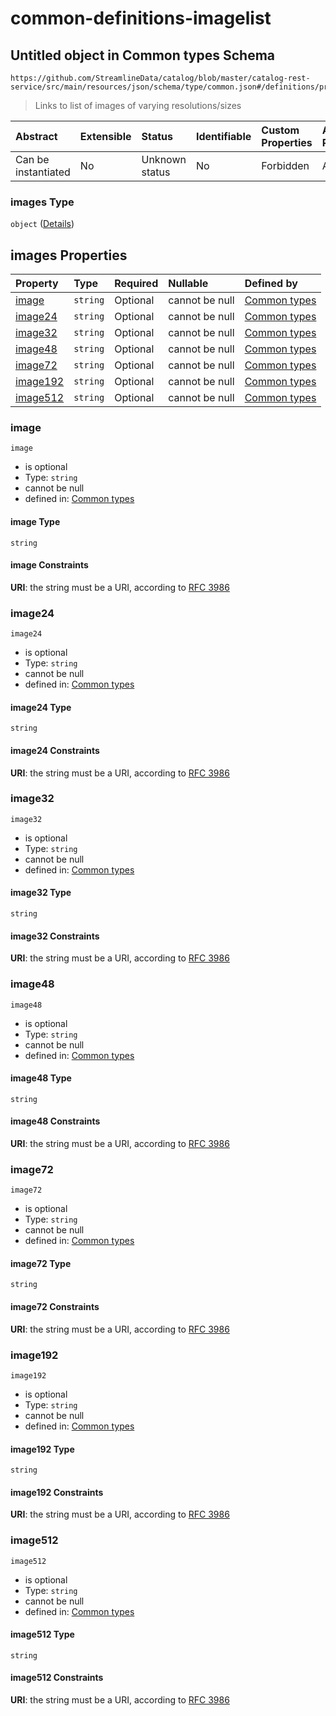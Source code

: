 # common-definitions-imagelist

## Untitled object in Common types Schema

```text
https://github.com/StreamlineData/catalog/blob/master/catalog-rest-service/src/main/resources/json/schema/type/common.json#/definitions/profile/properties/images
```

> Links to list of images of varying resolutions/sizes

| Abstract | Extensible | Status | Identifiable | Custom Properties | Additional Properties | Access Restrictions | Defined In |
| :--- | :--- | :--- | :--- | :--- | :--- | :--- | :--- |
| Can be instantiated | No | Unknown status | No | Forbidden | Allowed | none | [common.json\*](https://github.com/parthp2107/jsonTesting/tree/982c19ce17ac8d846e924786a3bf1598f2ce11b7/Types/out/type/common.json) |

### images Type

`object` \([Details](common-definitions-imagelist.md)\)

## images Properties

| Property | Type | Required | Nullable | Defined by |
| :--- | :--- | :--- | :--- | :--- |
| [image](common-definitions-imagelist.md#image) | `string` | Optional | cannot be null | [Common types](common-definitions-imagelist-properties-image.md) |
| [image24](common-definitions-imagelist.md#image24) | `string` | Optional | cannot be null | [Common types](common-definitions-imagelist-properties-image24.md) |
| [image32](common-definitions-imagelist.md#image32) | `string` | Optional | cannot be null | [Common types](common-definitions-imagelist-properties-image32.md) |
| [image48](common-definitions-imagelist.md#image48) | `string` | Optional | cannot be null | [Common types](common-definitions-imagelist-properties-image48.md) |
| [image72](common-definitions-imagelist.md#image72) | `string` | Optional | cannot be null | [Common types](common-definitions-imagelist-properties-image72.md) |
| [image192](common-definitions-imagelist.md#image192) | `string` | Optional | cannot be null | [Common types](common-definitions-imagelist-properties-image192.md) |
| [image512](common-definitions-imagelist.md#image512) | `string` | Optional | cannot be null | [Common types](common-definitions-imagelist-properties-image512.md) |

### image

`image`

* is optional
* Type: `string`
* cannot be null
* defined in: [Common types](common-definitions-imagelist-properties-image.md)

#### image Type

`string`

#### image Constraints

**URI**: the string must be a URI, according to [RFC 3986](https://tools.ietf.org/html/rfc3986)

### image24

`image24`

* is optional
* Type: `string`
* cannot be null
* defined in: [Common types](common-definitions-imagelist-properties-image24.md)

#### image24 Type

`string`

#### image24 Constraints

**URI**: the string must be a URI, according to [RFC 3986](https://tools.ietf.org/html/rfc3986)

### image32

`image32`

* is optional
* Type: `string`
* cannot be null
* defined in: [Common types](common-definitions-imagelist-properties-image32.md)

#### image32 Type

`string`

#### image32 Constraints

**URI**: the string must be a URI, according to [RFC 3986](https://tools.ietf.org/html/rfc3986)

### image48

`image48`

* is optional
* Type: `string`
* cannot be null
* defined in: [Common types](common-definitions-imagelist-properties-image48.md)

#### image48 Type

`string`

#### image48 Constraints

**URI**: the string must be a URI, according to [RFC 3986](https://tools.ietf.org/html/rfc3986)

### image72

`image72`

* is optional
* Type: `string`
* cannot be null
* defined in: [Common types](common-definitions-imagelist-properties-image72.md)

#### image72 Type

`string`

#### image72 Constraints

**URI**: the string must be a URI, according to [RFC 3986](https://tools.ietf.org/html/rfc3986)

### image192

`image192`

* is optional
* Type: `string`
* cannot be null
* defined in: [Common types](common-definitions-imagelist-properties-image192.md)

#### image192 Type

`string`

#### image192 Constraints

**URI**: the string must be a URI, according to [RFC 3986](https://tools.ietf.org/html/rfc3986)

### image512

`image512`

* is optional
* Type: `string`
* cannot be null
* defined in: [Common types](common-definitions-imagelist-properties-image512.md)

#### image512 Type

`string`

#### image512 Constraints

**URI**: the string must be a URI, according to [RFC 3986](https://tools.ietf.org/html/rfc3986)

